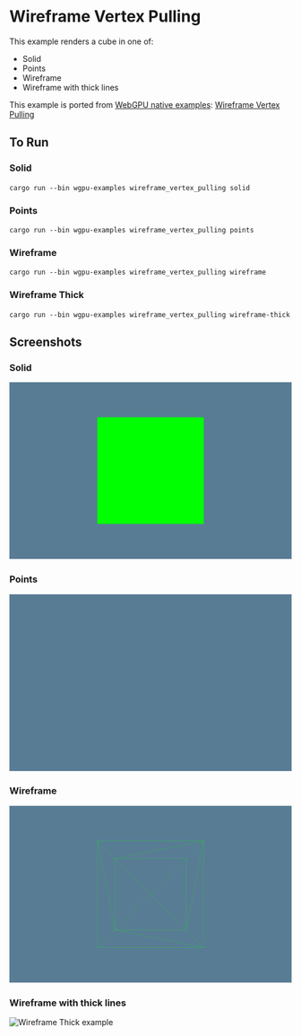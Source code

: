 # Wireframe Vertex Pulling

This example renders a cube in one of:
 - Solid
 - Points
 - Wireframe
 - Wireframe with thick lines

This example is ported from [WebGPU native examples](https://github.com/samdauwe/webgpu-native-examples/tree/master): [Wireframe Vertex Pulling](https://github.com/samdauwe/webgpu-native-examples/blob/master/src/examples/wireframe_vertex_pulling.c#L598)

## To Run

### Solid
```
cargo run --bin wgpu-examples wireframe_vertex_pulling solid
```

### Points
```
cargo run --bin wgpu-examples wireframe_vertex_pulling points
```

### Wireframe
```
cargo run --bin wgpu-examples wireframe_vertex_pulling wireframe
```

### Wireframe Thick
```
cargo run --bin wgpu-examples wireframe_vertex_pulling wireframe-thick
```

## Screenshots

### Solid
![Solid example](./solid.png)

### Points
![Points example](./points.png)

### Wireframe
![Wireframe example](./wireframe.png)

### Wireframe with thick lines
![Wireframe Thick example](./wireframe_thick.png)
